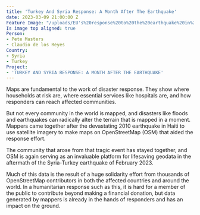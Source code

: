 ```yaml
---
title: 'Turkey And Syria Response: A Month After The Earthquake'
date: 2023-03-09 21:00:00 Z
Feature Image: "/uploads/EU's%20response%20to%20the%20earthquake%20in%20T%C3%BCrkiye%20and%20Syria.jpg"
Is image top aligned: true
Person:
- Pete Masters
- Claudio de los Reyes
Country:
- Syria
- Turkey
Project:
- 'TURKEY AND SYRIA RESPONSE: A MONTH AFTER THE EARTHQUAKE'
---
```


Maps are fundamental to the work of disaster response. They show where households at risk are, where essential services like hospitals are, and how responders can reach affected communities. 

But not every community in the world is mapped, and disasters like floods and earthquakes can radically alter the terrain that is mapped in a moment. Mappers came together after the devastating 2010 earthquake in Haiti to use satellite imagery to make maps on OpenStreetMap (OSM) that aided the response effort. 

The community that arose from that tragic event has stayed together, and OSM is again serving as an invaluable platform for lifesaving geodata in the aftermath of the Syria-Turkey earthquake of February 2023. 

Much of this data is the result of a huge solidarity effort from thousands of OpenStreetMap contributors in both the affected countries and around the world. In a humanitarian response such as this, it is hard for a member of the public to contribute beyond making a financial donation, but data generated by mappers is already in the hands of responders and has an impact on the ground. 
